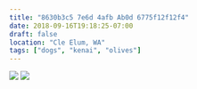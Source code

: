 ```yaml
---
title: "8630b3c5 7e6d 4afb Ab0d 6775f12f12f4"
date: 2018-09-16T19:18:25-07:00
draft: false
location: "Cle Elum, WA"
tags: ["dogs", "kenai", "olives"]
---
```


![](https://d17enza3bfujl8.cloudfront.net/DSCF0491.jpg)
![](https://d17enza3bfujl8.cloudfront.net/DSCF0514.jpg)

